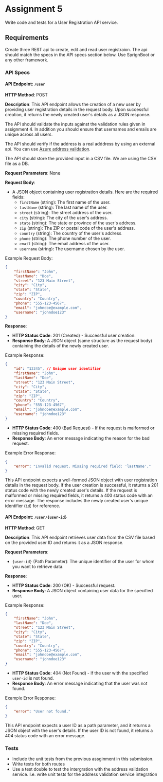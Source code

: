 # Assignment 5
Write code and tests for a User Registration API service. 

## Requirements
Create three REST api to create, edit and read user registraion.
The api should match the specs in the API specs section below.
Use SprignBoot or any other framework.


### API Specs

#### **API Endpoint**: `/user`

**HTTP Method**: POST

**Description**: This API endpoint allows the creation of a new user by providing user registration details in the request body. Upon successful creation, it returns the newly created user's details as a JSON response.

The API should validate the inputs against the validation rules given in assignment 4. In addition you should ensure that usernames and emails are unique across all users.

The API should verify if the address is a real adddress by using an external api. You can use [Azure address validation](https://learn.microsoft.com/en-us/rest/api/billing/2019-10-01-preview/address/validate?tabs=HTTP).

The API should store the provided input in a CSV file. We are using the CSV file as a DB.


**Request Parameters**: None

**Request Body**:
- A JSON object containing user registration details. Here are the required fields:
  - `firstName` (string): The first name of the user.
  - `lastName` (string): The last name of the user.
  - `street` (string): The street address of the user.
  - `city` (string): The city of the user's address.
  - `state` (string): The state or province of the user's address.
  - `zip` (string): The ZIP or postal code of the user's address.
  - `country` (string): The country of the user's address.
  - `phone` (string): The phone number of the user.
  - `email` (string): The email address of the user.
  - `username` (string): The username chosen by the user.

Example Request Body:
```json
{
    "firstName": "John",
    "lastName": "Doe",
    "street": "123 Main Street",
    "city": "City",
    "state": "State",
    "zip": "ZIP",
    "country": "Country",
    "phone": "555-123-4567",
    "email": "johndoe@example.com",
    "username": "johndoe123"
}
```

**Response**:
- **HTTP Status Code**: 201 (Created) - Successful user creation.
- **Response Body**: A JSON object (same structure as the request body) containing the details of the newly created user.

Example Response:
```json
{
    "id": "12345", // Unique user identifier
    "firstName": "John",
    "lastName": "Doe",
    "street": "123 Main Street",
    "city": "City",
    "state": "State",
    "zip": "ZIP",
    "country": "Country",
    "phone": "555-123-4567",
    "email": "johndoe@example.com",
    "username": "johndoe123"
}
```

- **HTTP Status Code**: 400 (Bad Request) - If the request is malformed or missing required fields.
- **Response Body**: An error message indicating the reason for the bad request.

Example Error Response:
```json
{
    "error": "Invalid request. Missing required field: 'lastName'."
}
```

This API endpoint expects a well-formed JSON object with user registration details in the request body. If the user creation is successful, it returns a 201 status code with the newly created user's details. If the request is malformed or missing required fields, it returns a 400 status code with an error message. The response includes the newly created user's unique identifier (`id`) for reference.

#### **API Endpoint**: `/user/{user-id}`

**HTTP Method**: GET

**Description**: This API endpoint retrieves user data from the CSV file based on the provided user ID and returns it as a JSON response.

**Request Parameters**:
- `{user-id}` (Path Parameter): The unique identifier of the user for whom you want to retrieve data.

**Response**:
- **HTTP Status Code**: 200 (OK) - Successful request.
- **Response Body**: A JSON object containing user data for the specified user.

Example Response:
```json
{
    "firstName": "John",
    "lastName": "Doe",
    "street": "123 Main Street",
    "city": "City",
    "state": "State",
    "zip": "ZIP",
    "country": "Country",
    "phone": "555-123-4567",
    "email": "johndoe@example.com",
    "username": "johndoe123"
}
```

- **HTTP Status Code**: 404 (Not Found) - If the user with the specified `user-id` is not found.
- **Response Body**: An error message indicating that the user was not found.

Example Error Response:
```json
{
    "error": "User not found."
}
```

This API endpoint expects a user ID as a path parameter, and it returns a JSON object with the user's details. If the user ID is not found, it returns a 404 status code with an error message.

### Tests
* Include the unit tests from the previous assginment in this submission.
* Write tests for both routes
* Use a test double to test the intergration with the address validation service. I.e. write unit tests for the address validation service integration